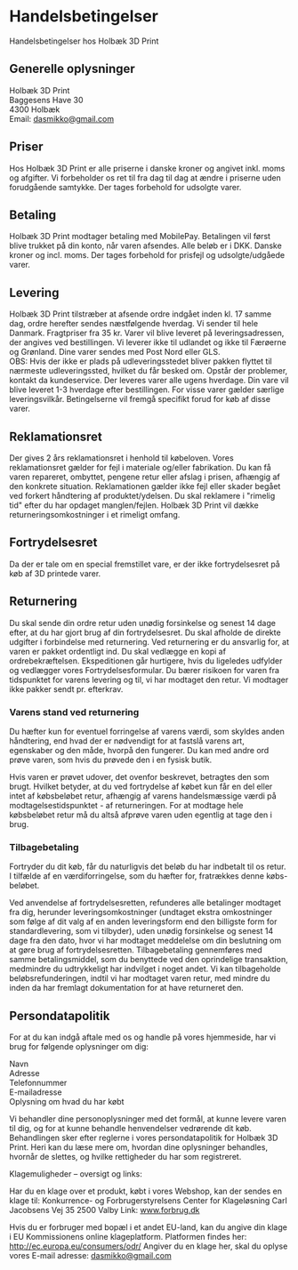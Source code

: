 # Handelsbetingelser

Handelsbetingelser hos Holbæk 3D Print

## Generelle oplysninger

Holbæk 3D Print  
Baggesens Have 30  
4300 Holbæk  
Email: dasmikko@gmail.com  

## Priser

Hos Holbæk 3D Print er alle priserne i danske kroner og angivet inkl. moms og afgifter. Vi forbeholder os ret til fra dag til dag at ændre i priserne uden forudgående samtykke. Der tages forbehold for udsolgte varer.

## Betaling

Holbæk 3D Print modtager betaling med MobilePay. Betalingen vil først blive trukket på din konto, når varen afsendes. Alle beløb er i DKK. Danske kroner og incl. moms. Der tages forbehold for prisfejl og udsolgte/udgåede varer.

## Levering

Holbæk 3D Print tilstræber at afsende ordre indgået inden kl. 17 samme dag, ordre herefter sendes næstfølgende hverdag.
Vi sender til hele Danmark. Fragtpriser fra 35 kr. Varer vil blive leveret på leveringsadressen, der angives ved bestillingen.
Vi leverer ikke til udlandet og ikke til Færøerne og Grønland.
Dine varer sendes med Post Nord eller GLS.  
OBS: Hvis der ikke er plads på udleveringsstedet bliver pakken flyttet til nærmeste udleveringssted, hvilket du får besked om. Opstår der problemer, kontakt da kundeservice.
Der leveres varer alle ugens hverdage. Din vare vil blive leveret 1-3 hverdage efter bestillingen.
For visse varer gælder særlige leveringsvilkår. Betingelserne vil fremgå specifikt forud for køb af disse varer.

## Reklamationsret

Der gives 2 års reklamationsret i henhold til købeloven. Vores reklamationsret gælder for fejl i materiale og/eller fabrikation. Du kan få varen repareret, ombyttet, pengene retur eller afslag i prisen, afhængig af den konkrete situation. Reklamationen gælder ikke fejl eller skader begået ved forkert håndtering af produktet/ydelsen. Du skal reklamere i "rimelig tid" efter du har opdaget manglen/fejlen. Holbæk 3D Print vil dække returneringsomkostninger i et rimeligt omfang.

## Fortrydelsesret

Da der er tale om en special fremstillet vare, er der ikke fortrydelsesret på køb af 3D printede varer.

## Returnering

Du skal sende din ordre retur uden unødig forsinkelse og senest 14 dage efter, at du har gjort brug af din fortrydelsesret. Du skal afholde de direkte udgifter i forbindelse med returnering. Ved returnering er du ansvarlig for, at varen er pakket ordentligt ind. Du skal vedlægge en kopi af ordrebekræftelsen. Ekspeditionen går hurtigere, hvis du ligeledes udfylder og vedlægger vores Fortrydelsesformular.
Du bærer risikoen for varen fra tidspunktet for varens levering og til, vi har modtaget den retur.
Vi modtager ikke pakker sendt pr. efterkrav.

### Varens stand ved returnering

Du hæfter kun for eventuel forringelse af varens værdi, som skyldes anden håndtering, end hvad der er nødvendigt for at fastslå varens art, egenskaber og den måde, hvorpå den fungerer. Du kan med andre ord prøve varen, som hvis du prøvede den i en fysisk butik.

Hvis varen er prøvet udover, det ovenfor beskrevet, betragtes den som brugt. Hvilket betyder, at du ved fortrydelse af købet kun får en del eller intet af købsbeløbet retur, afhængig af varens handelsmæssige værdi på modtagelsestidspunktet - af returneringen. For at modtage hele købsbeløbet retur må du altså afprøve varen uden egentlig at tage den i brug.

### Tilbagebetaling

Fortryder du dit køb, får du naturligvis det beløb du har indbetalt til os retur.
I tilfælde af en værdiforringelse, som du hæfter for, fratrækkes denne købs-beløbet.

Ved anvendelse af fortrydelsesretten, refunderes alle betalinger modtaget fra dig, herunder leveringsomkostninger (undtaget ekstra omkostninger som følge af dit valg af en anden leveringsform end den billigste form for standardlevering, som vi tilbyder), uden unødig forsinkelse og senest 14 dage fra den dato, hvor vi har modtaget meddelelse om din beslutning om at gøre brug af fortrydelsesretten. Tilbagebetaling gennemføres med samme betalingsmiddel, som du benyttede ved den oprindelige transaktion, medmindre du udtrykkeligt har indvilget i noget andet.
Vi kan tilbageholde beløbsrefunderingen, indtil vi har modtaget varen retur, med mindre du inden da har fremlagt dokumentation for at have returneret den.

## Persondatapolitik

For at du kan indgå aftale med os og handle på vores hjemmeside, har vi brug for følgende oplysninger om dig:

Navn  
Adresse  
Telefonnummer  
E-mailadresse  
Oplysning om hvad du har købt  

Vi behandler dine personoplysninger med det formål, at kunne levere varen til dig, og for at kunne behandle henvendelser vedrørende dit køb. Behandlingen sker efter reglerne i vores persondatapolitik for Holbæk 3D Print. Heri kan du læse mere om, hvordan dine oplysninger behandles, hvornår de slettes, og hvilke rettigheder du har som registreret.

Klagemuligheder – oversigt og links:

Har du en klage over et produkt, købt i vores Webshop, kan der sendes en klage til:
Konkurrence- og Forbrugerstyrelsens Center for Klageløsning
Carl Jacobsens Vej 35
2500 Valby
Link: www.forbrug.dk

Hvis du er forbruger med bopæl i et andet EU-land, kan du angive din klage i EU Kommissionens online klageplatform.
Platformen findes her: http://ec.europa.eu/consumers/odr/
Angiver du en klage her, skal du oplyse vores E-mail adresse: dasmikko@gmail.com

 